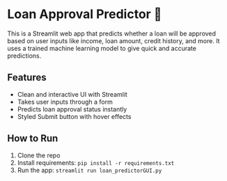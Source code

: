 # Loan Approval Predictor 🚀

This is a Streamlit web app that predicts whether a loan will be approved based on user inputs like income, loan amount, credit history, and more. It uses a trained machine learning model to give quick and accurate predictions.

## Features
- Clean and interactive UI with Streamlit  
- Takes user inputs through a form  
- Predicts loan approval status instantly  
- Styled Submit button with hover effects  

## How to Run
1. Clone the repo  
2. Install requirements: `pip install -r requirements.txt`  
3. Run the app: `streamlit run loan_predictorGUI.py`

